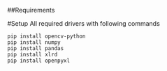 ##Requirements

#Setup All required drivers with following commands
```
pip install opencv-python
pip install numpy
pip install pandas
pip install xlrd
pip install openpyxl
```